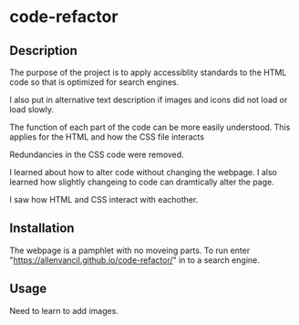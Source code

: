 # code-refactor


## Description

The purpose of the project is to apply accessiblity standards to the HTML code so that is optimized for search engines.

I also put in alternative text description if images and icons did not load or load slowly.

The function of each part of the code can be more easily understood.  This applies for the HTML and how the CSS file interacts

Redundancies in the CSS code were removed.

I learned about how to alter code without changing the webpage.  I also learned how slightly changeing to code can dramtically alter the page.  

I saw how HTML and CSS interact with eachother.


## Installation

The webpage is a pamphlet with no moveing parts.  To run enter "https://allenvancil.github.io/code-refactor/" in to a search engine.

## Usage

Need to learn to add images.
